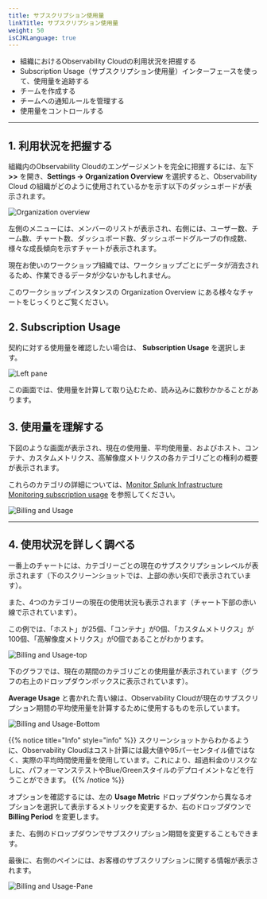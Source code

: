 ```yaml
---
title: サブスクリプション使用量
linkTitle: サブスクリプション使用量
weight: 50
isCJKLanguage: true
---
```


* 組織におけるObservability Cloudの利用状況を把握する
* Subscription Usage（サブスクリプション使用量）インターフェースを使って、使用量を追跡する
* チームを作成する
* チームへの通知ルールを管理する
* 使用量をコントロールする

---

## 1. 利用状況を把握する

組織内のObservability Cloudのエンゲージメントを完全に把握するには、左下 **>>** を開き、**Settings → Organization Overview** を選択すると、Observability Cloud の組織がどのように使用されているかを示す以下のダッシュボードが表示されます。

![Organization overview](../../../images/engagement.png)

左側のメニューには、メンバーのリストが表示され、右側には、ユーザー数、チーム数、チャート数、ダッシュボード数、ダッシュボードグループの作成数、様々な成長傾向を示すチャートが表示されます。

現在お使いのワークショップ組織では、ワークショップごとにデータが消去されるため、作業できるデータが少ないかもしれません。

このワークショップインスタンスの  Organization Overview にある様々なチャートをじっくりとご覧ください。

## 2. Subscription Usage

契約に対する使用量を確認したい場合は、 **Subscription Usage** を選択します。

![Left pane](../../../images/billing-and-usage-menu.png)

この画面では、使用量を計算して取り込むため、読み込みに数秒かかることがあります。

## 3. 使用量を理解する

下図のような画面が表示され、現在の使用量、平均使用量、およびホスト、コンテナ、カスタムメトリクス、高解像度メトリクスの各カテゴリごとの権利の概要が表示されます。

これらのカテゴリの詳細については、[Monitor Splunk Infrastructure Monitoring subscription usage](https://docs.splunk.com/Observability/admin/imm-billing-usage/monitor-imm-billing-usage.html) を参照してください。

![Billing and Usage](../../../images/usage-charts.png)

---

## 4. 使用状況を詳しく調べる

一番上のチャートには、カテゴリーごとの現在のサブスクリプションレベルが表示されます（下のスクリーンショットでは、上部の赤い矢印で表示されています）。

また、4つのカテゴリーの現在の使用状況も表示されます（チャート下部の赤い線で示されています）。

この例では、「ホスト」が25個、「コンテナ」が0個、「カスタムメトリクス」が100個、「高解像度メトリクス」が0個であることがわかります。

![Billing and Usage-top](../../../images/usage-detail.png)

下のグラフでは、現在の期間のカテゴリごとの使用量が表示されています（グラフの右上のドロップダウンボックスに表示されています）。

**Average Usage** と書かれた青い線は、Observability Cloudが現在のサブスクリプション期間の平均使用量を計算するために使用するものを示しています。

![Billing and Usage-Bottom](../../../images/usage-trends.png)

{{% notice title="Info" style="info" %}}
スクリーンショットからわかるように、Observability Cloudはコスト計算には最大値や95パーセンタイル値ではなく、実際の平均時間使用量を使用しています。これにより、超過料金のリスクなしに、パフォーマンステストやBlue/Greenスタイルのデプロイメントなどを行うことができます。
{{% /notice %}}

オプションを確認するには、左の **Usage Metric** ドロップダウンから異なるオプションを選択して表示するメトリックを変更するか、右のドロップダウンで **Billing Period** を変更します。

また、右側のドロップダウンでサブスクリプション期間を変更することもできます。

最後に、右側のペインには、お客様のサブスクリプションに関する情報が表示されます。

![Billing and Usage-Pane](../../../images/subscription.png)
